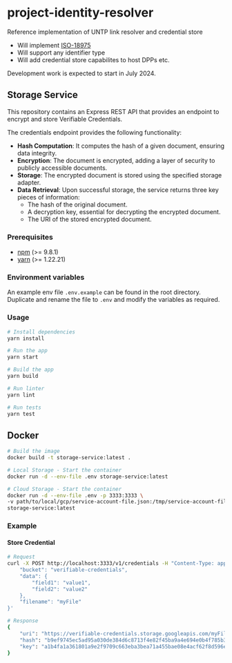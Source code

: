 # project-identity-resolver
Reference implementation of UNTP link resolver and credential store

* Will implement [ISO-18975](https://www.iso.org/standard/85540.html)
* Will support any identifier type
* Will add credential store capabilites to host DPPs etc.

Development work is expected to start in July 2024.

## Storage Service

This repository contains an Express REST API that provides an endpoint to encrypt and store Verifiable Credentials.

The credentials endpoint provides the following functionality:

-   **Hash Computation**: It computes the hash of a given document, ensuring data integrity.
-   **Encryption**: The document is encrypted, adding a layer of security to publicly accessible documents.
-   **Storage**: The encrypted document is stored using the specified storage adapter.
-   **Data Retrieval**: Upon successful storage, the service returns three key pieces of information:
    -   The hash of the original document.
    -   A decryption key, essential for decrypting the encrypted document.
    -   The URI of the stored encrypted document.

### Prerequisites

-   [npm](https://www.npmjs.com/) (>= 9.8.1)
-   [yarn](https://yarnpkg.com/) (>= 1.22.21)

### Environment variables

An example env file `.env.example` can be found in the root directory. Duplicate and rename the file to `.env` and modify the variables as required.

### Usage

```bash
# Install dependencies
yarn install

# Run the app
yarn start

# Build the app
yarn build

# Run linter
yarn lint

# Run tests
yarn test
```

## Docker

```bash
# Build the image
docker build -t storage-service:latest .

# Local Storage - Start the container
docker run -d --env-file .env storage-service:latest

# Cloud Storage - Start the container 
docker run -d --env-file .env -p 3333:3333 \
-v path/to/local/gcp/service-account-file.json:/tmp/service-account-file.json \
storage-service:latest
```

### Example

#### Store Credential

```bash
# Request
curl -X POST http://localhost:3333/v1/credentials -H "Content-Type: application/json" -d '{
    "bucket": "verifiable-credentials",
    "data": {
        "field1": "value1",
        "field2": "value2"
    },
    "filename": "myFile"
}'

# Response
{
    "uri": "https://verifiable-credentials.storage.googleapis.com/myFile.json",
    "hash": "b9ef9745ec5ad95a030de384d6c8713f4e82f45ba9a4e694e0b4f785b3b4f8c61fe6cb5a388d31ee2fb919c00211f4eb55ef9a57f947bcda6545d5276ed0d2d5",
    "key": "a1b4fa1a361801a9e2f9709c663eba3bea71a455bae08e4acf62f8d596ece669"
}
```

